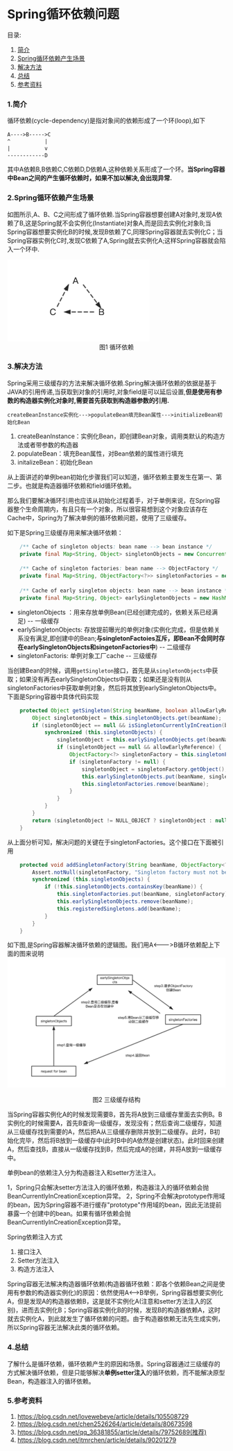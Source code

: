 # Spring循环依赖问题

目录:

1. [简介][1]
2. [Spring循环依赖产生场景][2]
3. [解决方法][3]
4. [总结][4]
5. [参考资料][5]



### 1.简介

循环依赖(cycle-dependency)是指对象间的依赖形成了一个环(loop),如下

```
A---->B----->C
^           |
|           v    
------------D
```
其中A依赖B,B依赖C,C依赖D,D依赖A,这种依赖关系形成了一个环。**当Spring容器中Bean之间的产生循环依赖时，如果不加以解决,会出现异常.**

### 2.Spring循环依赖产生场景

如图所示,A、B、C之间形成了循环依赖.当Spring容器想要创建A对象时,发现A依赖了B,这是Spring就不会实例化(Instantiate)对象A,而是回去实例化对象B;当Spring容器想要实例化B的时候,发现B依赖了C,同理Spring容器就去实例化C；当Spring容器实例化C时,发现C依赖了A,Spring就去实例化A;这样Spring容器就会陷入一个环中.

<img src=1.jpg style="zoom:50%">
<center>图1 循环依赖</center>


### 3.解决方法

Spring采用三级缓存的方法来解决循环依赖.Spring解决循环依赖的依据是基于JAVA的引用传递,当获取到对象的引用时,对象field是可以延后设置,**但是使用有参数的构造器实例化对象时,需要首先获取到构造器参数的引用.**

```
createBeanInstance实例化--->populateBean填充Bean属性--->initializeBean初始化Bean
```
1. createBeanInstance：实例化Bean，即创建Bean对象，调用类默认的构造方法或者带参数的构造器
2. populateBean：填充Bean属性，对Bean依赖的属性进行填充
3. initalizeBean：初始化Bean

从上面讲述的单例bean初始化步骤我们可以知道，循环依赖主要发生在第一、第二步。也就是构造器循环依赖和field循环依赖。

那么我们要解决循环引用也应该从初始化过程着手，对于单例来说，在Spring容器整个生命周期内，有且只有一个对象，所以很容易想到这个对象应该存在Cache中，Spring为了解决单例的循环依赖问题，使用了三级缓存。


如下是Spring三级缓存用来解决循环依赖：

```java
    /** Cache of singleton objects: bean name --> bean instance */
    private final Map<String, Object> singletonObjects = new ConcurrentHashMap<String, Object>(256);
     
    /** Cache of singleton factories: bean name --> ObjectFactory */
    private final Map<String, ObjectFactory<?>> singletonFactories = new HashMap<String, ObjectFactory<?>>(16);
     
    /** Cache of early singleton objects: bean name --> bean instance */
    private final Map<String, Object> earlySingletonObjects = new HashMap<String, Object>(16);
```

* singletonObjects ：用来存放单例Bean(已经创建完成的，依赖关系已经满足) -- 一级缓存
* earlySingletonObjects: 存放提前曝光的单例对象(实例化完成，但是依赖关系没有满足,即创建中的Bean;**与singletonFactoies互斥，即Bean不会同时存在earlySingletonObjects和singetonFactories中**) -- 二级缓存
* singletonFactoris: 单例对象工厂cache -- 三级缓存

当创建Bean的时候，调用`getSingleton`接口，首先是从`singletonObjects`中获取；如果没有再去earlySingletonObjects中获取；如果还是没有则从singletonFactories中获取单例对象，然后将其放到earlySingletonObjects中。下面是Spring容器中具体代码实现

```java
    protected Object getSingleton(String beanName, boolean allowEarlyReference) {
        Object singletonObject = this.singletonObjects.get(beanName);
        if (singletonObject == null && isSingletonCurrentlyInCreation(beanName)) {
            synchronized (this.singletonObjects) {
                singletonObject = this.earlySingletonObjects.get(beanName);
                if (singletonObject == null && allowEarlyReference) {
                    ObjectFactory<?> singletonFactory = this.singletonFactories.get(beanName);
                    if (singletonFactory != null) {
                        singletonObject = singletonFactory.getObject();
                        this.earlySingletonObjects.put(beanName, singletonObject);
                        this.singletonFactories.remove(beanName);
                    }
                }
            }
        }
        return (singletonObject != NULL_OBJECT ? singletonObject : null);
    }
```

从上面分析可知，解决问题的关键在于singletonFactories。这个接口在下面被引用
```java
    protected void addSingletonFactory(String beanName, ObjectFactory<?> singletonFactory) {
        Assert.notNull(singletonFactory, "Singleton factory must not be null");
        synchronized (this.singletonObjects) {
            if (!this.singletonObjects.containsKey(beanName)) {
                this.singletonFactories.put(beanName, singletonFactory);
                this.earlySingletonObjects.remove(beanName);
                this.registeredSingletons.add(beanName);
            }
        }
    }
```

如下图,是Spring容器解决循环依赖的逻辑图。我们用A<--->B循环依赖配上下面的图来说明
![](2.jpg)
<center>图2 三级缓存结构</center>

当Spring容器实例化A的时候发现需要B，首先将A放到三级缓存里面去实例B。B实例化的时候需要A，首先B查询一级缓存，发现没有；然后查询二级缓存，知道从三级缓存找到需要的A，然后把A从三级缓存删除并放到二级缓存。此时，B初始化完毕，然后将B放到一级缓存中(此时B中的A依然是创建状态)。此时回来创建A，然后查找B，直接从一级缓存找到B，然后完成A的创建，并将A放到一级缓存中。

单例bean的依赖注入分为构造器注入和setter方法注入。

1，Spring只会解决setter方法注入的循环依赖，构造器注入的循环依赖会抛BeanCurrentlyInCreationException异常。
2，Spring不会解决prototype作用域的bean，因为Spring容器不进行缓存"prototype"作用域的bean，因此无法提前暴露一个创建中的bean。如果有循环依赖会抛BeanCurrentlyInCreationException异常。

Spring依赖注入方式

1. 接口注入
2. Setter方法注入
3. 构造方法注入

Spring容器无法解决构造器循环依赖(构造器循环依赖：即各个依赖Bean之间是使用有参数的构造器实例化)的原因：依然使用A<-->B举例，Spring容器想要实例化A，但是发现A的构造器依赖B，这是就不实例化A(注意和setter方法注入的区别)，进而去实例化B；Spring容器实例化B的时候，发现B的构造器依赖A，这时就去实例化A，到此就发生了循环依赖的问题。由于构造器依赖无法先生成实例，所以Spring容器无法解决此类的循环依赖。
### 4.总结

了解什么是循环依赖，循环依赖产生的原因和场景。Spring容器通过三级缓存的方式解决循环依赖，但是只能够解决**单例setter注入**的循环依赖，而不能解决原型Bean，构造器注入的循环依赖。

### 5.参考资料

1. https://blog.csdn.net/lovewebeye/article/details/105508729
2. https://blog.csdn.net/chen2526264/article/details/80673598
3. https://blog.csdn.net/qq_36381855/article/details/79752689(推荐)
4. https://blog.csdn.net/itmrchen/article/details/90201279


[1]: #1简介
[2]: #2spring循环依赖产生场景
[3]: #3解决方法
[4]: #4总结
[5]: #5参考资料